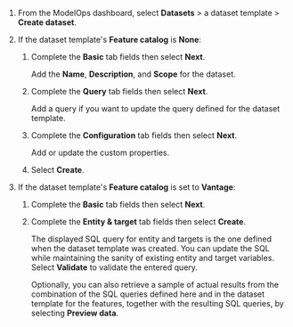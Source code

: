 1.  From the ModelOps dashboard, select **Datasets** > a dataset template > **Create dataset**.


1.  If the dataset template's **Feature catalog** is **None**:

    1.  Complete the **Basic** tab fields then select **Next**.

        Add the **Name**, **Description**, and **Scope** for the dataset.


    1.  Complete the **Query** tab fields then select **Next**.

        Add a query if you want to update the query defined for the dataset template.


    1.  Complete the **Configuration** tab fields then select **Next**.

        Add or update the custom properties.


    1.  Select **Create**.


1.  If the dataset template's **Feature catalog** is set to **Vantage**:

    1.  Complete the **Basic** tab fields then select **Next**.


    1.  Complete the **Entity & target** tab fields then select **Create**.

        The displayed SQL query for entity and targets is the one defined when the dataset template was created. You can update the SQL while maintaining the sanity of existing entity and target variables. Select **Validate** to validate the entered query.

        Optionally, you can also retrieve a sample of actual results from the combination of the SQL queries defined here and in the dataset template for the features, together with the resulting SQL queries, by selecting **Preview data**.


